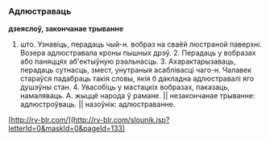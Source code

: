 ### Адлюстраваць
**дзеяслоў, закончанае трыванне**

1. што. Узнавіць, перадаць чый-н. вобраз на сваёй люстраной паверхні. Возера адлюстравала кроны пышных дрэў. 2. Перадаць у вобразах або паняццях аб'ектыўную рэальнасць. 3. Ахарактарызаваць, перадаць сутнасць, змест, унутраныя асаблівасці чаго-н. Чалавек стараўся падабраць такія словы, якія б дакладна адлюстравалі яго душэўны стан. 4. Увасобіць у мастацкіх вобразах, паказаць, намаляваць. А. жыццё народа ў рамане. || незакончанае трыванне: адлюстроўваць. || назоўнік: адлюстраванне.

<a rel="author">[http://rv-blr.com/](http://rv-blr.com/slounik.jsp?letterId=0&maskId=0&pageId=133)</a>
